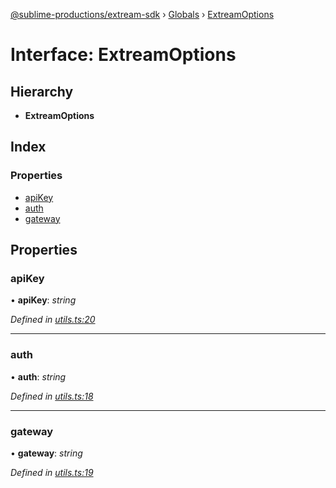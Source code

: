 [@sublime-productions/extream-sdk](../README.md) › [Globals](../globals.md) › [ExtreamOptions](extreamoptions.md)

# Interface: ExtreamOptions

## Hierarchy

* **ExtreamOptions**

## Index

### Properties

* [apiKey](extreamoptions.md#apikey)
* [auth](extreamoptions.md#auth)
* [gateway](extreamoptions.md#gateway)

## Properties

###  apiKey

• **apiKey**: *string*

*Defined in [utils.ts:20](https://github.com/Extream-SaaS/ex-sdk/blob/bef9da7/src/utils.ts#L20)*

___

###  auth

• **auth**: *string*

*Defined in [utils.ts:18](https://github.com/Extream-SaaS/ex-sdk/blob/bef9da7/src/utils.ts#L18)*

___

###  gateway

• **gateway**: *string*

*Defined in [utils.ts:19](https://github.com/Extream-SaaS/ex-sdk/blob/bef9da7/src/utils.ts#L19)*

